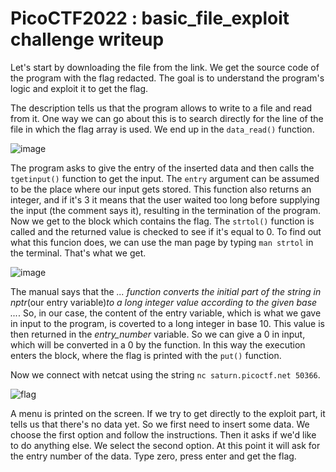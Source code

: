 # PicoCTF2022 : basic_file_exploit challenge writeup

Let's start by downloading the file from the link. We get the source code of the program with the flag redacted. The goal is to understand the program's logic and exploit it to get the flag.

The description tells us that the program allows to write to a file and read from it. One way we can go about this is to search directly for the line of the file in which the flag array is used. We end up in the `data_read()` function.

![image](https://user-images.githubusercontent.com/87393748/162401144-e4144095-1804-4272-bd7f-dea8268dc1f9.png)

The program asks to give the entry of the inserted data and then calls the `tgetinput()` function to get the input. The `entry` argument can be assumed to be the place where our input gets stored. This function also returns an integer, and if it's 3 it means that the user waited too long before supplying the input (the comment says it), resulting in the termination of the program. Now we get to the block which contains the flag. 
The `strtol()` function is called and the returned value is checked to see if it's equal to 0. To find out what this funcion does, we can use the man page by typing `man strtol` in the terminal. That's what we get.

![image](https://user-images.githubusercontent.com/87393748/162403725-49e5e5ca-a072-4778-a062-d3ccb1a83db9.png)

The manual says that the *... function converts the initial part of the string in nptr*(our entry variable)*to a long integer value according to the given base ...*. So, in our case, the content of the entry variable, which is what we gave in input to the program, is coverted to a long integer in base 10.
This value is then returned in the *entry_number* variable. So we can give a 0 in input, which will be converted in a 0 by the function. In this way the execution enters the block, where the flag is printed with the `put()` function. 

Now we connect with netcat using the string `nc saturn.picoctf.net 50366`.

![flag](https://user-images.githubusercontent.com/87393748/162408156-1ae2666e-347e-4244-adb2-3719c1491817.png)

A menu is printed on the screen. If we try to get directly to the exploit part, it tells us that there's no data yet. So we first need to insert some data. We choose the first option and follow the instructions. Then it asks if we'd like to do anything else. We select the second option. At this point it will ask for the entry number of the data. Type zero, press enter and get the flag.



